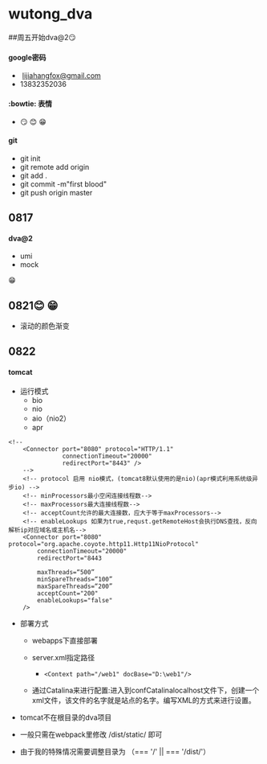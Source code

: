 # wutong_dva
##周五开始dva@2:smirk:
#### google密码

*  lijiahangfox@gmail.com  
* 13832352036

#### :bowtie:  表情

* :smirk: :blush: :grin: 

#### git

* git init
* git remote add origin
* git add .
* git commit -m"first blood"
* git push origin master

 ## 0817

#### dva@2

* umi
* mock

:grin: 

## 0821😊 😁 

* 滚动的颜色渐变







## 0822

#### tomcat

* 运行模式
  * bio
  * nio
  * aio（nio2）
  * apr

~~~~
<!--
    <Connector port="8080" protocol="HTTP/1.1"
               connectionTimeout="20000"
               redirectPort="8443" />
    -->
    <!-- protocol 启用 nio模式，(tomcat8默认使用的是nio)(apr模式利用系统级异步io) -->
    <!-- minProcessors最小空闲连接线程数-->
    <!-- maxProcessors最大连接线程数-->
    <!-- acceptCount允许的最大连接数，应大于等于maxProcessors-->
    <!-- enableLookups 如果为true,requst.getRemoteHost会执行DNS查找，反向解析ip对应域名或主机名-->
    <Connector port="8080" protocol="org.apache.coyote.http11.Http11NioProtocol" 
        connectionTimeout="20000"
        redirectPort="8443

        maxThreads=“500” 
        minSpareThreads=“100” 
        maxSpareThreads=“200”
        acceptCount="200"
        enableLookups="false"       
    />
~~~~

* 部署方式

  * webapps下直接部署

  * server.xml指定路径

    * ~~~~
      <Context path="/web1" docBase="D:\web1"/>
      ~~~~

  * 通过Catalina来进行配置:进入到confCatalinalocalhost文件下，创建一个xml文件，该文件的名字就是站点的名字。编写XML的方式来进行设置。
* tomcat不在根目录的dva项目
 * 一般只需在webpack里修改 /dist/static/ 即可
 * 由于我的特殊情况需要调整目录为 （=== '/' || === '/dist/'）
